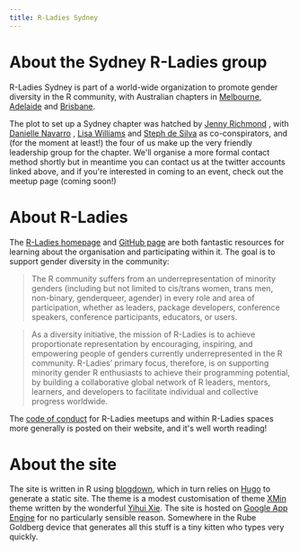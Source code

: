 ```yaml
---
title: R-Ladies Sydney 
---
```


# About the Sydney R-Ladies group

R-Ladies Sydney is part of a world-wide organization to promote gender diversity in the R community, with Australian chapters in [Melbourne](https://twitter.com/RLadiesMelb), [Adelaide](https://twitter.com/RLadiesAdelaide) and [Brisbane](https://twitter.com/RLadiesBrisbane). 

The plot to set up a Sydney chapter was hatched by [Jenny Richmond](http://www.earlylearningsydney.com/) [<i class="fa fa-twitter"></i>](https://twitter.com/JenRichmondPhD), with [Danielle Navarro](https://compcogscisydney.org/) [<i class="fa fa-twitter"></i>](https://twitter.com/djnavarro), [Lisa Williams](http://www.williamssocialemotionslab.com/) [<i class="fa fa-twitter"></i>](https://twitter.com/williamslisaphd) and [Steph de Silva](http://rex-analytics.com/) [<i class="fa fa-twitter"></i>](https://twitter.com/StephdeSilva) as co-conspirators, and (for the moment at least!) the four of us make up the very friendly leadership group for the chapter. We'll organise a more formal contact method shortly but in meantime you can contact us at the twitter accounts linked above, and if you're interested in coming to an event, check out the meetup page (coming soon!)

# About R-Ladies

The [R-Ladies homepage](https://rladies.org/) and [GitHub page](https://github.com/rladies) are both fantastic resources for learning about the organisation and participating within it. The goal is to support gender diversity in the community:

> The R community suffers from an underrepresentation of minority genders (including but not limited to cis/trans women, trans men, non-binary, genderqueer, agender) in every role and area of participation, whether as leaders, package developers, conference speakers, conference participants, educators, or users.

> As a diversity initiative, the mission of R-Ladies is to achieve proportionate representation by encouraging, inspiring, and empowering people of genders currently underrepresented in the R community. R-Ladies’ primary focus, therefore, is on supporting minority gender R enthusiasts to achieve their programming potential, by building a collaborative global network of R leaders, mentors, learners, and developers to facilitate individual and collective progress worldwide.

The [code of conduct](https://rladies.org/code-of-conduct/) for R-Ladies meetups and within R-Ladies spaces more generally is posted on their website, and it's well worth reading!


# About the site

The site is written in R using [blogdown](https://bookdown.org/yihui/blogdown/), which in turn relies on [Hugo](https://gohugo.io/) to generate a static site. The theme is a modest customisation of theme [XMin](https://github.com/yihui/hugo-xmin) theme written by the wonderful [Yihui Xie](https://yihui.name). The site is hosted on [Google App Engine](https://cloud.google.com/appengine/) for no particularly sensible reason. Somewhere in the Rube Goldberg device that generates all this stuff is a tiny kitten who types very quickly.  